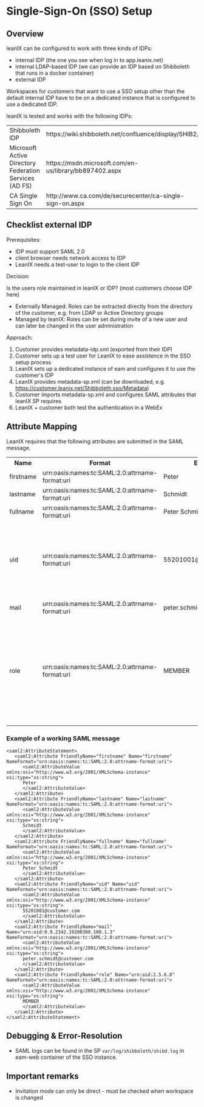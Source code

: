 # Single-Sign-On (SSO) Setup

## Overview

leanIX can be configured to work with three kinds of IDPs:

* internal IDP (the one you see when log in to app.leanix.net)
* internal LDAP-based IDP (we can provide an IDP based on Shibboleth that runs in a docker container) 
* external IDP

Workspaces for customers that want to use a SSO setup other than the default internal IDP have to be on a dedicated instance that is configured to use a dedicated IDP.

leanIX is tested and works with the following IDPs:
<table>
   <tr>
      <td>Shibboleth IDP</td>
      <td>https://wiki.shibboleth.net/confluence/display/SHIB2/</td>
   </tr>
   <tr>
      <td>Microsoft Active Directory Federation Services (AD FS)</td>
      <td>https://msdn.microsoft.com/en-us/library/bb897402.aspx</td>
   </tr>  
   <tr>
      <td>CA Single Sign On</td>
      <td>http://www.ca.com/de/securecenter/ca-single-sign-on.aspx</td>   
   </tr>
</table>

## Checklist external IDP

Prerequisites:

* IDP must support SAML 2.0
* client browser needs network access to IDP
* LeanIX needs a test-user to login to the client IDP

Decision:

Is the users role maintained in leanIX or IDP? (most customers choose IDP here)
* Externally Managed: Roles can be extracted directly from the directory of the customer, e.g. from LDAP or Active Directory groups
* Managed by leanIX: Roles can be set during invite of a new user and can later be changed in the user administration


Approach:

1. Customer provides metadata-idp.xml (exported from their IDP)
2. Customer sets up a test user for LeanIX to ease assistence in the SSO setup process
3. LeanIX sets up a dedicated instance of eam and configures it to use the customer's IDP
4. LeanIX provides metadata-sp.xml (can be downloaded, e.g. https://customer.leanix.net/Shibboleth.sso/Metadata)
5. Customer imports metadata-sp.xml and configures SAML attributes that leanIX SP requires
6. LeanIX + customer both test the authentication in a WebEx

## Attribute Mapping

LeanIX requires that the following attributes are submitted in the SAML message.

<table>
<tr>
   <th>Name</th>
   <th>Format</th>
   <th>Example</th>
   <th>Comment</th>
</tr>
<tr>
   <td>firstname</td>
   <td>urn:oasis:names:tc:SAML:2.0:attrname-format:uri</td>
   <td>Peter</td>
   <td></td>
</tr>
<tr>
   <td>lastname</td>
   <td>urn:oasis:names:tc:SAML:2.0:attrname-format:uri</td>
   <td>Schmidt</td>
   <td></td>
</tr>
<tr>
   <td>fullname</td>
   <td>urn:oasis:names:tc:SAML:2.0:attrname-format:uri</td>
   <td>Peter Schmidt</td>
   <td></td>
</tr>
<tr>
   <td>uid</td>
   <td>urn:oasis:names:tc:SAML:2.0:attrname-format:uri</td>
   <td>55201001@customer.com</td>
   <td>Unique ID of user, stays stable even if Name is changed. Must be in e-mail format</td>
</tr>
<tr>
   <td>mail</td>
   <td>urn:oasis:names:tc:SAML:2.0:attrname-format:uri</td>
   <td>peter.schmidt@customer.com</td>
   <td></td> 
</tr>
<tr>
   <td>role</td>
   <td>urn:oasis:names:tc:SAML:2.0:attrname-format:uri</td>
   <td>MEMBER</td>
   <td>One of ADMIN, MEMBER, VIEWER. In case multiple roles are submitted comma-separated, then the highest role is taken</td> 
</tr>
</table>


### Example of a working SAML message

```
<saml2:AttributeStatement>
   <saml2:Attribute FriendlyName="firstname" Name="firstname" NameFormat="urn:oasis:names:tc:SAML:2.0:attrname-format:uri">
      <saml2:AttributeValue xmlns:xsi="http://www.w3.org/2001/XMLSchema-instance" xsi:type="xs:string">
      Peter
      </saml2:AttributeValue>
   </saml2:Attribute>
   <saml2:Attribute FriendlyName="lastname" Name="lastname" NameFormat="urn:oasis:names:tc:SAML:2.0:attrname-format:uri">
      <saml2:AttributeValue xmlns:xsi="http://www.w3.org/2001/XMLSchema-instance" xsi:type="xs:string">
      Schmidt
      </saml2:AttributeValue>
   </saml2:Attribute>
   <saml2:Attribute FriendlyName="fullname" Name="fullname" NameFormat="urn:oasis:names:tc:SAML:2.0:attrname-format:uri">
      <saml2:AttributeValue xmlns:xsi="http://www.w3.org/2001/XMLSchema-instance" xsi:type="xs:string">
      Peter Schmidt
      </saml2:AttributeValue>
   </saml2:Attribute>
   <saml2:Attribute FriendlyName="uid" Name="uid" NameFormat="urn:oasis:names:tc:SAML:2.0:attrname-format:uri">
      <saml2:AttributeValue xmlns:xsi="http://www.w3.org/2001/XMLSchema-instance" xsi:type="xs:string">
      55201001@customer.com
      </saml2:AttributeValue>
   </saml2:Attribute>
   <saml2:Attribute FriendlyName="mail" Name="urn:oid:0.9.2342.19200300.100.1.3" NameFormat="urn:oasis:names:tc:SAML:2.0:attrname-format:uri">
      <saml2:AttributeValue xmlns:xsi="http://www.w3.org/2001/XMLSchema-instance" xsi:type="xs:string">
      peter.schmidt@customer.com
      </saml2:AttributeValue>
   </saml2:Attribute>
   <saml2:Attribute FriendlyName="role" Name="urn:oid:2.5.6.8" NameFormat="urn:oasis:names:tc:SAML:2.0:attrname-format:uri">
      <saml2:AttributeValue xmlns:xsi="http://www.w3.org/2001/XMLSchema-instance" xsi:type="xs:string">
      MEMBER
      </saml2:AttributeValue>
   </saml2:Attribute>
</saml2:AttributeStatement>

```

## Debugging & Error-Resolution

* SAML logs can be found in the SP `var/log/shibboleth/shibd.log` in eam-web container of the SSO instance.

## Important remarks

* Invitation mode can only be direct - must be checked when workspace is changed
